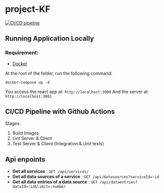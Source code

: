 # project-KF
[![CI/CD pipeline](https://github.com/piopi/project-KF/actions/workflows/push.yml/badge.svg?branch=main)](https://github.com/piopi/project-KF/actions/workflows/push.yml)
## Running Application Locally

### Requirement:
- [Docker](https://docs.docker.com/get-docker/)

At the root of the folder, run the following command:
```
docker-compose up -d
```
You access the react app at: `http://localhost:3000`
And the server at: `http://localhost:3001`

## CI/CD Pipeline with Github Actions

Stages:
1. Build Images
2. Lint Server & Client
3. Test Server & Client (Integration & Unit tests)

## Api enpoints
* **Get all services** : `GET /api/services/`
* **Get all data sources of a service** : `GET /api/datasources?serviceId=:id`
* **Get all data entries of a data source** : `GET /api/dataentries?dataId=:id&limit=:number`
